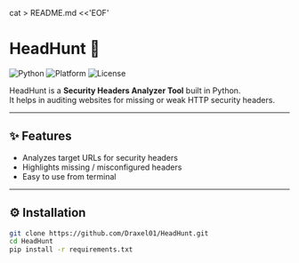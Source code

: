 cat > README.md <<'EOF'
# HeadHunt 🔎

![Python](https://img.shields.io/badge/Python-3.11-blue)
![Platform](https://img.shields.io/badge/Platform-Linux%20|%20Windows-lightgrey)
![License](https://img.shields.io/badge/License-MIT-green)

HeadHunt is a **Security Headers Analyzer Tool** built in Python.  
It helps in auditing websites for missing or weak HTTP security headers.

---

## ✨ Features
- Analyzes target URLs for security headers
- Highlights missing / misconfigured headers
- Easy to use from terminal

---

## ⚙️ Installation
```bash
git clone https://github.com/Draxel01/HeadHunt.git
cd HeadHunt
pip install -r requirements.txt


